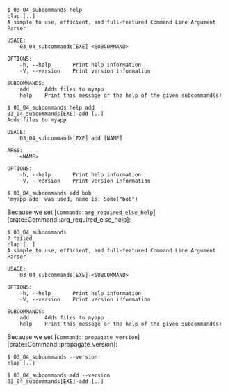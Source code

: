 ```console
$ 03_04_subcommands help
clap [..]
A simple to use, efficient, and full-featured Command Line Argument Parser

USAGE:
    03_04_subcommands[EXE] <SUBCOMMAND>

OPTIONS:
    -h, --help       Print help information
    -V, --version    Print version information

SUBCOMMANDS:
    add     Adds files to myapp
    help    Print this message or the help of the given subcommand(s)

$ 03_04_subcommands help add
03_04_subcommands[EXE]-add [..]
Adds files to myapp

USAGE:
    03_04_subcommands[EXE] add [NAME]

ARGS:
    <NAME>    

OPTIONS:
    -h, --help       Print help information
    -V, --version    Print version information

$ 03_04_subcommands add bob
'myapp add' was used, name is: Some("bob")

```

Because we set [`Command::arg_required_else_help`][crate::Command::arg_required_else_help]:
```console
$ 03_04_subcommands
? failed
clap [..]
A simple to use, efficient, and full-featured Command Line Argument Parser

USAGE:
    03_04_subcommands[EXE] <SUBCOMMAND>

OPTIONS:
    -h, --help       Print help information
    -V, --version    Print version information

SUBCOMMANDS:
    add     Adds files to myapp
    help    Print this message or the help of the given subcommand(s)

```

Because we set [`Command::propagate_version`][crate::Command::propagate_version]:
```console
$ 03_04_subcommands --version
clap [..]

$ 03_04_subcommands add --version
03_04_subcommands[EXE]-add [..]

```
